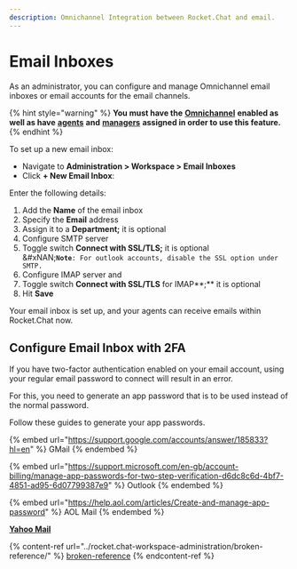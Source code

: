 ```yaml
---
description: Omnichannel Integration between Rocket.Chat and email.
---
```


# Email Inboxes

As an administrator, you can configure and manage Omnichannel email inboxes or email accounts for the email channels.

{% hint style="warning" %}
**You must have the** [**Omnichannel**](https://docs.rocket.chat/guides/administration/settings/omnichannel-admins-guide#enable-omnichannel) **enabled as well as have** [**agents**](https://docs.rocket.chat/guides/omnichannel/agents) **and** [**managers**](https://docs.rocket.chat/guides/omnichannel/managers) **assigned in order to use this feature.**
{% endhint %}

To set up a new email inbox:

* Navigate to **Administration > Workspace > Email Inboxes**
* Click **+ New Email Inbox**:

Enter the following details:

1. Add the **Name** of the email inbox
2. Specify the **Email** address
3. Assign it to a **Department;** it is optional
4. Configure SMTP server
5. Toggle switch **Connect with SSL/TLS;** it is optional\
   &#xNAN;**`Note`**`: For outlook accounts, disable the SSL option under SMTP.`
6. Configure IMAP server and
7. Toggle switch **Connect with SSL/TLS** for IMAP\*\*;\*\* it is optional
8. Hit **Save**

Your email inbox is set up, and your agents can receive emails within Rocket.Chat now.

## Configure Email Inbox with 2FA

If you have two-factor authentication enabled on your email account, using your regular email password to connect will result in an error.

For this, you need to generate an app password that is to be used instead of the normal password.

Follow these guides to generate your app passwords.

{% embed url="https://support.google.com/accounts/answer/185833?hl=en" %}
GMail
{% endembed %}

{% embed url="https://support.microsoft.com/en-gb/account-billing/manage-app-passwords-for-two-step-verification-d6dc8c6d-4bf7-4851-ad95-6d07799387e9" %}
Outlook
{% endembed %}

{% embed url="https://help.aol.com/articles/Create-and-manage-app-password" %}
AOL Mail
{% endembed %}

[**Yahoo Mail**](https://help.yahoo.com/kb/generate-manage-third-party-passwords-sln15241.html)

{% content-ref url="../rocket.chat-workspace-administration/broken-reference/" %}
[broken-reference](../rocket.chat-workspace-administration/broken-reference/)
{% endcontent-ref %}
